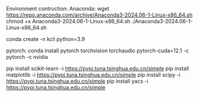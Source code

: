 Environment contruction:
Anaconda:
wget https://repo.anaconda.com/archive/Anaconda3-2024.06-1-Linux-x86_64.sh
chmod +x Anaconda3-2024.06-1-Linux-x86_64.sh
./Anaconda3-2024.06-1-Linux-x86_64.sh

conda create -n kcli python=3.9

pytorch:
conda install pytorch torchvision torchaudio pytorch-cuda=12.1 -c pytorch -c nvidia

pip install scikit-learn -i https://pypi.tuna.tsinghua.edu.cn/simple
pip install matplotlib -i https://pypi.tuna.tsinghua.edu.cn/simple
pip install scipy -i https://pypi.tuna.tsinghua.edu.cn/simple
pip install yacs -i https://pypi.tuna.tsinghua.edu.cn/simple
